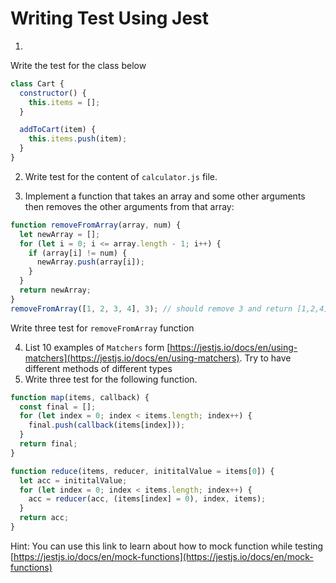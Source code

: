 # Writing Test Using Jest

1.

Write the test for the class below

```js
class Cart {
  constructor() {
    this.items = [];
  }

  addToCart(item) {
    this.items.push(item);
  }
}
```

2. Write test for the content of `calculator.js` file.

3. Implement a function that takes an array and some other arguments then removes the other arguments from that array:

```js
function removeFromArray(array, num) {
  let newArray = [];
  for (let i = 0; i <= array.length - 1; i++) {
    if (array[i] != num) {
      newArray.push(array[i]);
    }
  }
  return newArray;
}
removeFromArray([1, 2, 3, 4], 3); // should remove 3 and return [1,2,4]
```

Write three test for `removeFromArray` function

4. List 10 examples of `Matchers` form [https://jestjs.io/docs/en/using-matchers](https://jestjs.io/docs/en/using-matchers). Try to have different methods of different types
   <!-- toBe
   toEqual
   toBeNull
   toBeUndefined
   toBeDefined
   toBeTruthy
   toBeFalsy
   toMatch
   toContain
   toThrow -->
5. Write three test for the following function.

```js
function map(items, callback) {
  const final = [];
  for (let index = 0; index < items.length; index++) {
    final.push(callback(items[index]));
  }
  return final;
}
```

```js
function reduce(items, reducer, inititalValue = items[0]) {
  let acc = inititalValue;
  for (let index = 0; index < items.length; index++) {
    acc = reducer(acc, (items[index] = 0), index, items);
  }
  return acc;
}
```

Hint: You can use this link to learn about how to mock function while testing [https://jestjs.io/docs/en/mock-functions](https://jestjs.io/docs/en/mock-functions)
